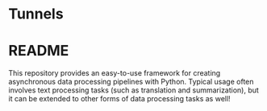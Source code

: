  # Tunnels

 # README

 This repository provides an easy-to-use framework for creating asynchronous data processing pipelines with Python. Typical usage often involves text processing tasks (such as translation and summarization), but it can be extended to other forms of data processing tasks as well!